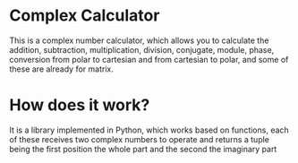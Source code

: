 # Complex Calculator
This is a complex number calculator, which allows you to calculate the addition, subtraction, multiplication, division, conjugate, module, phase, conversion from polar to cartesian and from cartesian to polar, and some of these are already for matrix.
# How does it work?
It is a library implemented in Python, which works based on functions, each of these receives two complex numbers to operate and returns a tuple being the first position the whole part and the second the imaginary part
